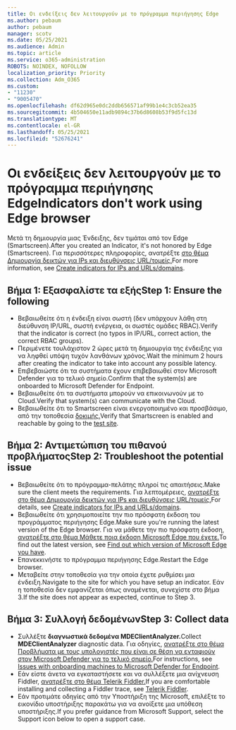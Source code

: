 ```yaml
---
title: Οι ενδείξεις δεν λειτουργούν με το πρόγραμμα περιήγησης Edge
ms.author: pebaum
author: pebaum
manager: scotv
ms.date: 05/25/2021
ms.audience: Admin
ms.topic: article
ms.service: o365-administration
ROBOTS: NOINDEX, NOFOLLOW
localization_priority: Priority
ms.collection: Adm_O365
ms.custom:
- "11230"
- "9005470"
ms.openlocfilehash: df62d965e0dc2ddb656571af99b1e4c3cb52ea35
ms.sourcegitcommit: 4b504650e11adb9894c37b6d8608b53f9d5fc13d
ms.translationtype: MT
ms.contentlocale: el-GR
ms.lasthandoff: 05/25/2021
ms.locfileid: "52676241"
---
```

# <a name="indicators-dont-work-using-edge-browser"></a><span data-ttu-id="b1140-102">Οι ενδείξεις δεν λειτουργούν με το πρόγραμμα περιήγησης Edge</span><span class="sxs-lookup"><span data-stu-id="b1140-102">Indicators don't work using Edge browser</span></span>

<span data-ttu-id="b1140-103">Μετά τη δημιουργία μιας Ένδειξης, δεν τιμάται από τον Edge (Smartscreen).</span><span class="sxs-lookup"><span data-stu-id="b1140-103">After you created an Indicator, it's not honored by Edge (Smartscreen).</span></span> <span data-ttu-id="b1140-104">Για περισσότερες πληροφορίες, ανατρέξτε [στο θέμα Δημιουργία δεικτών για IPs και διευθύνσεις URL/τομείς.](/microsoft-365/security/defender-endpoint/indicator-ip-domain)</span><span class="sxs-lookup"><span data-stu-id="b1140-104">For more information, see [Create indicators for IPs and URLs/domains](/microsoft-365/security/defender-endpoint/indicator-ip-domain).</span></span>

## <a name="step-1-ensure-the-following"></a><span data-ttu-id="b1140-105">Βήμα 1: Εξασφαλίστε τα εξής</span><span class="sxs-lookup"><span data-stu-id="b1140-105">Step 1: Ensure the following</span></span>

- <span data-ttu-id="b1140-106">Βεβαιωθείτε ότι η ένδειξη είναι σωστή (δεν υπάρχουν λάθη στη διεύθυνση IP/URL, σωστή ενέργεια, οι σωστές ομάδες RBAC).</span><span class="sxs-lookup"><span data-stu-id="b1140-106">Verify that the indicator is correct (no typos in IP/URL, correct action, the correct RBAC groups).</span></span>
- <span data-ttu-id="b1140-107">Περιμένετε τουλάχιστον 2 ώρες μετά τη δημιουργία της ένδειξης για να ληφθεί υπόψη τυχόν λανθάνων χρόνος.</span><span class="sxs-lookup"><span data-stu-id="b1140-107">Wait the minimum 2 hours after creating the indicator to take into account any possible latency.</span></span>
- <span data-ttu-id="b1140-108">Επιβεβαιώστε ότι τα συστήματα έχουν επιβεβαιωθεί στον Microsoft Defender για το τελικό σημείο.</span><span class="sxs-lookup"><span data-stu-id="b1140-108">Confirm that the system(s) are onboarded to Microsoft Defender for Endpoint.</span></span>
- <span data-ttu-id="b1140-109">Βεβαιωθείτε ότι τα συστήματα μπορούν να επικοινωνούν με το Cloud.</span><span class="sxs-lookup"><span data-stu-id="b1140-109">Verify that system(s) can communicate with the Cloud.</span></span>
- <span data-ttu-id="b1140-110">Βεβαιωθείτε ότι το Smartscreen είναι ενεργοποιημένο και προσβάσιμο, από την τοποθεσία [δοκιμής.](https://demo.smartscreen.msft.net)</span><span class="sxs-lookup"><span data-stu-id="b1140-110">Verify that Smartscreen is enabled and reachable by going to the [test site](https://demo.smartscreen.msft.net).</span></span>

## <a name="step-2-troubleshoot-the-potential-issue"></a><span data-ttu-id="b1140-111">Βήμα 2: Αντιμετώπιση του πιθανού προβλήματος</span><span class="sxs-lookup"><span data-stu-id="b1140-111">Step 2: Troubleshoot the potential issue</span></span>

- <span data-ttu-id="b1140-112">Βεβαιωθείτε ότι το πρόγραμμα-πελάτης πληροί τις απαιτήσεις.</span><span class="sxs-lookup"><span data-stu-id="b1140-112">Make sure the client meets the requirements.</span></span> <span data-ttu-id="b1140-113">Για λεπτομέρειες, [ανατρέξτε στο θέμα Δημιουργία δεικτών για IPs και διευθύνσεις URL/τομείς.](/microsoft-365/security/defender-endpoint/indicator-ip-domain)</span><span class="sxs-lookup"><span data-stu-id="b1140-113">For details, see [Create indicators for IPs and URLs/domains](/microsoft-365/security/defender-endpoint/indicator-ip-domain).</span></span>
- <span data-ttu-id="b1140-114">Βεβαιωθείτε ότι χρησιμοποιείτε την πιο πρόσφατη έκδοση του προγράμματος περιήγησης Edge.</span><span class="sxs-lookup"><span data-stu-id="b1140-114">Make sure you're running the latest version of the Edge browser.</span></span> <span data-ttu-id="b1140-115">Για να μάθετε την πιο πρόσφατη έκδοση, [ανατρέξτε στο θέμα Μάθετε ποια έκδοση Microsoft Edge που έχετε.](https://support.microsoft.com/microsoft-edge/find-out-which-version-of-microsoft-edge-you-have-c726bee8-c42e-e472-e954-4cf5123497eb)</span><span class="sxs-lookup"><span data-stu-id="b1140-115">To find out the latest version, see [Find out which version of Microsoft Edge you have](https://support.microsoft.com/microsoft-edge/find-out-which-version-of-microsoft-edge-you-have-c726bee8-c42e-e472-e954-4cf5123497eb).</span></span>
- <span data-ttu-id="b1140-116">Επανεκκινήστε το πρόγραμμα περιήγησης Edge.</span><span class="sxs-lookup"><span data-stu-id="b1140-116">Restart the Edge browser.</span></span>
- <span data-ttu-id="b1140-117">Μεταβείτε στην τοποθεσία για την οποία έχετε ρυθμίσει μια ένδειξη.</span><span class="sxs-lookup"><span data-stu-id="b1140-117">Navigate to the site for which you have setup an indicator.</span></span> <span data-ttu-id="b1140-118">Εάν η τοποθεσία δεν εμφανίζεται όπως αναμένεται, συνεχίστε στο βήμα 3.</span><span class="sxs-lookup"><span data-stu-id="b1140-118">If the site does not appear as expected, continue to Step 3.</span></span> 

## <a name="step-3-collect-data"></a><span data-ttu-id="b1140-119">Βήμα 3: Συλλογή δεδομένων</span><span class="sxs-lookup"><span data-stu-id="b1140-119">Step 3: Collect data</span></span>

- <span data-ttu-id="b1140-120">Συλλέξτε **διαγνωστικά δεδομένα MDEClientAnalyzer.**</span><span class="sxs-lookup"><span data-stu-id="b1140-120">Collect **MDEClientAnalyzer** diagnostic data.</span></span> <span data-ttu-id="b1140-121">Για οδηγίες, [ανατρέξτε στο θέμα Προβλήματα με τους υπολογιστές που είναι σε θέση να ενταφιούν στον Microsoft Defender για το τελικό σημείο.](issues-with-onboarding-machines.md)</span><span class="sxs-lookup"><span data-stu-id="b1140-121">For instructions, see [Issues with onboarding machines to Microsoft Defender for Endpoint](issues-with-onboarding-machines.md).</span></span>
- <span data-ttu-id="b1140-122">Εάν είστε άνετα να εγκαταστήσετε και να συλλέξετε μια ανίχνευση Fiddler, [ανατρέξτε στο θέμα Telerik Fiddler.](http://www.telerik.com/fiddler)</span><span class="sxs-lookup"><span data-stu-id="b1140-122">If you are comfortable installing and collecting a Fiddler trace, see [Telerik Fiddler](http://www.telerik.com/fiddler).</span></span>
- <span data-ttu-id="b1140-123">Εάν προτιμάτε οδηγίες από την Υποστήριξη της Microsoft, επιλέξτε το εικονίδιο υποστήριξης παρακάτω για να ανοίξετε μια υπόθεση υποστήριξης.</span><span class="sxs-lookup"><span data-stu-id="b1140-123">If you prefer guidance from Microsoft Support, select the Support icon below to open a support case.</span></span>
